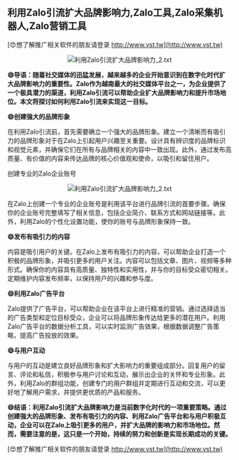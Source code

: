 ## **利用Zalo引流扩大品牌影响力,Zalo工具,Zalo采集机器人,Zalo营销工具**

[😍想了解推广相关软件的朋友请登录 http://www.vst.tw](http://www.vst.tw)

 <center><img src="https://vst.tw/MP4/tuiguang/png/7.png" alt="利用Zalo引流扩大品牌影响力_2.txt"></center>

**😄导语：随着社交媒体的迅猛发展，越来越多的企业开始意识到在数字化时代扩大品牌影响力的重要性。Zalo作为越南最大的社交媒体平台之一，为企业提供了一个极具潜力的渠道，利用Zalo引流可以帮助企业扩大品牌影响力和提升市场地位。本文将探讨如何利用Zalo引流来实现这一目标。**

**😄创建强大的品牌形象**

在利用Zalo引流前，首先需要确立一个强大的品牌形象。建立一个清晰而有吸引力的品牌形象对于在Zalo上引起用户兴趣至关重要。设计具有辨识度的品牌标识和视觉元素，并确保它们在所有与品牌相关的内容中一致出现。此外，通过发布高质量、有价值的内容来传达品牌的核心价值观和使命，以吸引和留住用户。

创建专业的Zalo企业账号

 <center><img src="https://vst.tw/MP4/tuiguang/png/8.png" alt="利用Zalo引流扩大品牌影响力_2.txt"></center>

在Zalo上创建一个专业的企业账号是利用该平台进行品牌引流的首要步骤。确保你的企业账号完整填写了相关信息，包括企业简介、联系方式和网站链接等。此外，利用Zalo的个性化设置功能，使你的账号与品牌形象保持一致。

**😄发布有吸引力的内容**

内容是吸引用户的关键。在Zalo上发布有吸引力的内容，可以帮助企业打造一个积极的品牌形象，并吸引更多的用户关注。内容可以包括文章、图片、视频等多种形式。确保你的内容具有高质量、独特性和实用性，并与你的目标受众密切相关。定期维护内容发布频率，以保持用户的兴趣和参与度。

**😄利用Zalo广告平台**

Zalo提供了广告平台，可以帮助企业在该平台上进行精准的营销。通过选择适当的广告类型和定位目标受众，企业可以将品牌形象传达给更多的潜在用户。利用Zalo广告平台的数据分析工具，可以实时监测广告效果，根据数据调整广告策略，提高广告投放的效果。

**😄与用户互动**

与用户的互动是建立良好品牌形象和扩大影响力的重要组成部分。回复用户的留言、评论和私信，积极参与用户讨论和互动，展示出企业的关怀和专业形象。此外，利用Zalo的群组功能，创建专门的用户群组并定期进行互动和交流，可以更好地了解用户需求，并提供更优质的产品和服务。

**😄结语：利用Zalo引流扩大品牌影响力是当前数字化时代的一项重要策略。通过创建强大的品牌形象、发布有吸引力的内容、利用Zalo广告平台和与用户积极互动，企业可以在Zalo上吸引更多的用户，并扩大品牌的影响力和市场地位。然而，需要注意的是，这只是一个开始，持续的努力和创新是实现长期成功的关键。**

[😍想了解推广相关软件的朋友请登录 http://www.vst.tw](http://www.vst.tw)



